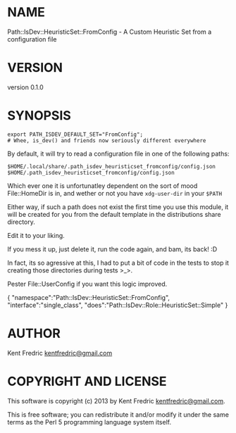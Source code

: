 # NAME

Path::IsDev::HeuristicSet::FromConfig - A Custom Heuristic Set from a configuration file

# VERSION

version 0.1.0

# SYNOPSIS

    export PATH_ISDEV_DEFAULT_SET="FromConfig";
    # Whee, is_dev() and friends now seriously different everywhere

By default, it will try to read a configuration file in one of the following paths:

    $HOME/.local/share/.path_isdev_heuristicset_fromconfig/config.json
    $HOME/.path_isdev_heuristicset_fromconfig/config.json

Which ever one it is unfortunatley dependent on the sort of mood File::HomeDir is in, and wether or not
you have `xdg-user-dir` in your `$PATH`

Either way, if such a path does not exist the first time you use this module, it will be created
for you from the default template in the distributions share directory.

Edit it to your liking.

If you mess it up, just delete it, run the code  again, and bam, its back! :D

In fact, its so agressive at this, I had to put a bit of code in the tests to stop it
creating those directories during tests >\_>.

Pester File::UserConfig if you want this logic improved.

{
    "namespace":"Path::IsDev::HeuristicSet::FromConfig",
    "interface":"single\_class",
    "does":"Path::IsDev::Role::HeuristicSet::Simple"
}



# AUTHOR

Kent Fredric <kentfredric@gmail.com>

# COPYRIGHT AND LICENSE

This software is copyright (c) 2013 by Kent Fredric <kentfredric@gmail.com>.

This is free software; you can redistribute it and/or modify it under
the same terms as the Perl 5 programming language system itself.
